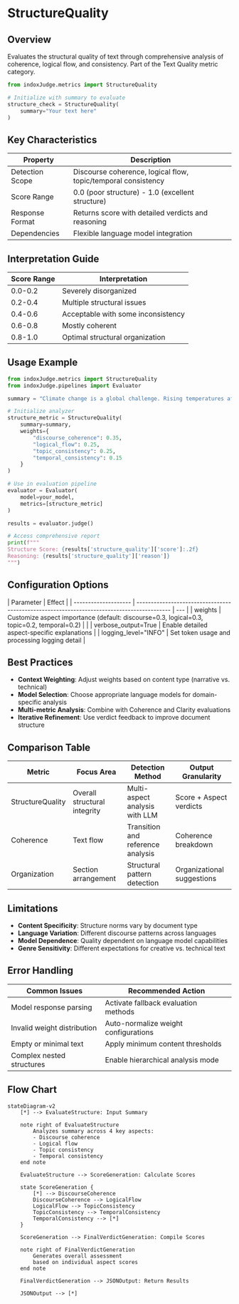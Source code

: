 # StructureQuality

## Overview

Evaluates the structural quality of text through comprehensive analysis of coherence, logical flow, and consistency. Part of the Text Quality metric category.

```python
from indoxJudge.metrics import StructureQuality

# Initialize with summary to evaluate
structure_check = StructureQuality(
    summary="Your text here"
)
```

## Key Characteristics

| Property        | Description                                                   |
| --------------- | ------------------------------------------------------------- |
| Detection Scope | Discourse coherence, logical flow, topic/temporal consistency |
| Score Range     | 0.0 (poor structure) - 1.0 (excellent structure)              |
| Response Format | Returns score with detailed verdicts and reasoning            |
| Dependencies    | Flexible language model integration                           |

## Interpretation Guide

| Score Range | Interpretation                     |
| ----------- | ---------------------------------- |
| 0.0-0.2     | Severely disorganized              |
| 0.2-0.4     | Multiple structural issues         |
| 0.4-0.6     | Acceptable with some inconsistency |
| 0.6-0.8     | Mostly coherent                    |
| 0.8-1.0     | Optimal structural organization    |

## Usage Example

```python
from indoxJudge.metrics import StructureQuality
from indoxJudge.pipelines import Evaluator

summary = "Climate change is a global challenge. Rising temperatures affect ecosystems. Renewable energy offers solutions."

# Initialize analyzer
structure_metric = StructureQuality(
    summary=summary,
    weights={
        "discourse_coherence": 0.35,
        "logical_flow": 0.25,
        "topic_consistency": 0.25,
        "temporal_consistency": 0.15
    }
)

# Use in evaluation pipeline
evaluator = Evaluator(
    model=your_model,
    metrics=[structure_metric]
)

results = evaluator.judge()

# Access comprehensive report
print(f"""
Structure Score: {results['structure_quality']['score']:.2f}
Reasoning: {results['structure_quality']['reason']}
""")
```

## Configuration Options

| Parameter            | Effect                                                                                     |
| -------------------- | ------------------------------------------------------------------------------------------ | --- |
| weights              | Customize aspect importance (default: discourse=0.3, logical=0.3, topic=0.2, temporal=0.2) |     |
| verbose_output=True  | Enable detailed aspect-specific explanations                                               |
| logging_level="INFO" | Set token usage and processing logging detail                                              |

## Best Practices

- **Context Weighting**: Adjust weights based on content type (narrative vs. technical)
- **Model Selection**: Choose appropriate language models for domain-specific analysis
- **Multi-metric Analysis**: Combine with Coherence and Clarity evaluations
- **Iterative Refinement**: Use verdict feedback to improve document structure

## Comparison Table

| Metric           | Focus Area                   | Detection Method                  | Output Granularity         |
| ---------------- | ---------------------------- | --------------------------------- | -------------------------- |
| StructureQuality | Overall structural integrity | Multi-aspect analysis with LLM    | Score + Aspect verdicts    |
| Coherence        | Text flow                    | Transition and reference analysis | Coherence breakdown        |
| Organization     | Section arrangement          | Structural pattern detection      | Organizational suggestions |

## Limitations

- **Content Specificity**: Structure norms vary by document type
- **Language Variation**: Different discourse patterns across languages
- **Model Dependence**: Quality dependent on language model capabilities
- **Genre Sensitivity**: Different expectations for creative vs. technical text

## Error Handling

| Common Issues               | Recommended Action                   |
| --------------------------- | ------------------------------------ |
| Model response parsing      | Activate fallback evaluation methods |
| Invalid weight distribution | Auto-normalize weight configurations |
| Empty or minimal text       | Apply minimum content thresholds     |
| Complex nested structures   | Enable hierarchical analysis mode    |

## Flow Chart

```mermaid
stateDiagram-v2
    [*] --> EvaluateStructure: Input Summary

    note right of EvaluateStructure
        Analyzes summary across 4 key aspects:
        - Discourse coherence
        - Logical flow
        - Topic consistency
        - Temporal consistency
    end note

    EvaluateStructure --> ScoreGeneration: Calculate Scores

    state ScoreGeneration {
        [*] --> DiscourseCoherence
        DiscourseCoherence --> LogicalFlow
        LogicalFlow --> TopicConsistency
        TopicConsistency --> TemporalConsistency
        TemporalConsistency --> [*]
    }

    ScoreGeneration --> FinalVerdictGeneration: Compile Scores

    note right of FinalVerdictGeneration
        Generates overall assessment
        based on individual aspect scores
    end note

    FinalVerdictGeneration --> JSONOutput: Return Results

    JSONOutput --> [*]
```
